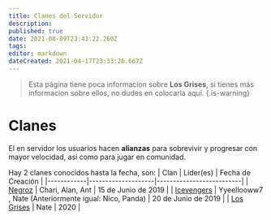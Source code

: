 ```yaml
---
title: Clanes del Servidor
description: 
published: true
date: 2021-08-09T23:43:22.260Z
tags: 
editor: markdown
dateCreated: 2021-04-17T23:33:26.667Z
---
```


> Esta página tiene poca informacion sobre **Los Grises**, si tienes más informacion sobre ellos, no dudes en colocarla aquí.
{.is-warning}
# Clanes
El en servidor los usuarios hacen **alianzas** para sobrevivir y progresar con mayor velocidad, asi como para jugar en comunidad.

Hay 2 clanes conocidos hasta la fecha, son:
| Clan       | Lider(es)          | Fecha de Creación        |
|------------|--------------------|--------------------------|
| [Negroz](/comunidad/clanes/negroz)     | Chari, Alan, Ant | 15 de Junio de 2019   |
| [Icevengers](/comunidad/clanes/icevengers) |    Yyeellooww7 , Nate (Anteriormente igual: Nico, Panda)   | 20 de Junio de 2019 |
| [Los Grises](/comunidad/clanes/grises) |   Nate    | 2020 |